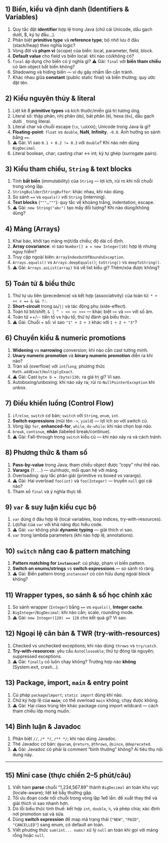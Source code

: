 ## 1) Biến, kiểu và định danh (Identifiers & Variables)

1. Quy tắc đặt **identifier** hợp lệ trong Java (chữ cái Unicode, dấu gạch dưới, \$, ký tự đầu…).
2. Phân biệt **primitive type** và **reference type**; bộ nhớ lưu ở đâu (stack/heap) theo nghĩa logic?
3. Vòng đời và **phạm vi** (scope) của biến: local, parameter, field, block.
4. **Default value** cho field vs biến local: khi nào có/không có?
5. `final` áp dụng cho biến có ý nghĩa gì? ⚠️ Gài: `final` với **biến tham chiếu** có làm object bất biến không?
6. Shadowing và hiding biến — ví dụ gây nhầm lẫn cần tránh.
7. Khác nhau giữa **constant** (public static final) và biến thường; quy ước đặt tên.

## 2) Kiểu nguyên thủy & literal

1. Liệt kê 8 **primitive types** và kích thước/miền giá trị tương ứng.
2. Literal số: thập phân, nhị phân (`0b`), bát phân (`0`), hexa (`0x`), dấu gạch dưới `_` trong literal.
3. Literal char và chuỗi escape (`\n`, `\uXXXX`); Unicode trong Java là gì?
4. **Floating-point**: `float` vs `double`, **NaN**, **Infinity**, `-0.0`. Ảnh hưởng so sánh bằng `==`.
5. ⚠️ Gài: Vì sao `0.1 + 0.2 != 0.3` với `double`? Khi nào nên dùng `BigDecimal`.
6. Literal boolean, char; casting char ↔ int; ký tự ghép (surrogate pairs).

## 3) Kiểu tham chiếu, `String` & text blocks

1. Tính **bất biến** (immutability) của `String` — lợi ích, rủi ro khi nối chuỗi trong vòng lặp.
2. `StringBuilder`/`StringBuffer`: khác nhau, khi nào dùng.
3. So sánh `==` vs `equals()` với `String` (interning).
4. **Text blocks** (`"""…"""`): quy tắc về khoảng trắng, indentation, escape.
5. ⚠️ Gài: `new String("abc")` tạo mấy đối tượng? Khi nào dùng/không dùng?

## 4) Mảng (Arrays)

1. Khai báo, khởi tạo mảng một/đa chiều; độ dài cố định.
2. **Array covariance**: vì sao `Number[] a = new Integer[10]` hợp lệ nhưng nguy hiểm?
3. Truy cập ngoài biên: `ArrayIndexOutOfBoundsException`.
4. `Arrays.equals()` vs `Arrays.deepEquals()`; `toString()` vs `deepToString()`.
5. ⚠️ Gài: `Arrays.asList(array)` trả về list kiểu gì? Thêm/xóa được không?

## 5) Toán tử & biểu thức

1. Thứ tự ưu tiên (precedence) và kết hợp (associativity) của toán tử: `* + << < == & && ?:`.
2. **Short-circuit** trong `&&`/`||` và tác động phụ (side-effect).
3. Toán tử bit/shift: `& | ^ ~ << >> >>>` — khác biệt `>>` và `>>>` với số âm.
4. Toán tử ++/-- tiền tố vs hậu tố; thứ tự đánh giá biểu thức.
5. ⚠️ Gài: Chuỗi + số: vì sao `"1" + 2 + 3` khác với `1 + 2 + "3"`?

## 6) Chuyển kiểu & numeric promotions

1. **Widening** vs **narrowing** conversion; khi nào cần cast tường minh.
2. **Unary numeric promotion** và **binary numeric promotion** diễn ra khi nào?
3. Tràn số (overflow) với `int`/`long`; phương thức `Math.addExact`/`multiplyExact`.
4. ⚠️ Gài: Cast `byte b = (byte)130;` ra giá trị gì? Vì sao.
5. Autoboxing/unboxing: khi nào xảy ra; rủi ro `NullPointerException` khi unbox.

## 7) Điều khiển luồng (Control Flow)

1. `if/else`, `switch` cơ bản; `switch` với `String`, `enum`, `int`.
2. **Switch expressions** (mũi tên `->`, `yield`) — lợi ích so với switch cũ.
3. Vòng lặp `for`, **enhanced-for**, `while`, `do-while`: khi nào chọn loại nào.
4. `break`, `continue`, **nhãn** (labeled break/continue).
5. ⚠️ Gài: Fall-through trong `switch` kiểu cũ — khi nào xảy ra và cách tránh.

## 8) Phương thức & tham số

1. **Pass-by-value** trong Java; tham chiếu object được “copy” như thế nào.
2. **Varargs** (`T...`) — ưu/nhược, mối quan hệ với mảng.
3. Overloading: quy tắc phân giải (primitive vs boxed vs varargs).
4. ⚠️ Gài: Hai overload `foo(int)` và `foo(Integer)` — truyền `null` gọi cái nào?
5. Tham số `final` và ý nghĩa thực tế.

## 9) `var` & suy luận kiểu cục bộ

1. `var` dùng ở đâu hợp lệ (local variables, loop indices, try-with-resources).
2. Lợi/hại của `var` với khả năng đọc hiểu code.
3. ⚠️ Gài: `var` không phải **dynamic typing** — giải thích vì sao.
4. `var` trong lambda parameters (khi nào hợp lệ, annotations).

## 10) `switch` nâng cao & pattern matching

1. **Pattern matching for `instanceof`**: cú pháp, phạm vi biến pattern.
2. **Switch on enums/strings** vs **switch expressions** — so sánh rõ ràng.
3. ⚠️ Gài: Biến pattern trong `instanceof` có còn hữu dụng ngoài block không?

## 11) Wrapper types, so sánh & số học chính xác

1. So sánh wrapper (`Integer`) bằng `==` vs `equals()`, **Integer cache**.
2. `BigInteger`/`BigDecimal`: khi nào cần; scale, rounding mode.
3. ⚠️ Gài: `new Integer(128) == 128` cho kết quả gì? Vì sao.

## 12) Ngoại lệ căn bản & TWR (try-with-resources)

1. Checked vs unchecked exceptions; khi nào dùng `throws` vs `try/catch`.
2. **Try-with-resources**: yêu cầu `AutoCloseable`; thứ tự đóng tài nguyên; suppressed exceptions.
3. ⚠️ Gài: `finally` có luôn chạy không? Trường hợp nào **không** (System.exit, crash…).

## 13) Package, import, `main` & entry point

1. Cú pháp `package`/`import`; `static import` dùng khi nào.
2. Chữ ký hợp lệ của **`main`**; có thể overload `main` không; chạy được không.
3. ⚠️ Gài: Hai class trùng tên khác package cùng import wildcard — cách tham chiếu lớp mong muốn.

## 14) Bình luận & Javadoc

1. Phân biệt `//`, `/* */`, `/** */`; khi nào dùng Javadoc.
2. Thẻ Javadoc cơ bản: `@param`, `@return`, `@throws`, `@since`, `@deprecated`.
3. ⚠️ Gài: Javadoc có phải là comment “bình thường” không? Ai tiêu thụ nội dung này.

---

## 15) Mini case (thực chiến 2–5 phút/câu)

1. Viết hàm **parse** chuỗi “1,234,567.89” thành `BigDecimal` an toàn khu vực (locale-aware); liệt kê bẫy thường gặp.
2. Tối ưu đoạn code nối chuỗi trong vòng lặp 1e6 lần: đề xuất thay thế và giải thích vì sao nhanh hơn.
3. Dò lỗi biểu thức tính thuế: kết hợp `int`, `double`, `%`, và phép chia; xác định nơi promotion sai và sửa.
4. Dùng **switch expression** để map mã trạng thái (`"NEW"`, `"PAID"`, `"CANCELLED"`) sang enum, có default an toàn.
5. Viết phương thức `sum(int... nums)` xử lý `null` an toàn khi gọi với mảng rỗng hoặc `null`.
